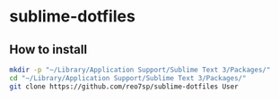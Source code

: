 # sublime-dotfiles

## How to install

```sh
mkdir -p "~/Library/Application Support/Sublime Text 3/Packages/"
cd "~/Library/Application Support/Sublime Text 3/Packages/"
git clone https://github.com/reo7sp/sublime-dotfiles User
```
